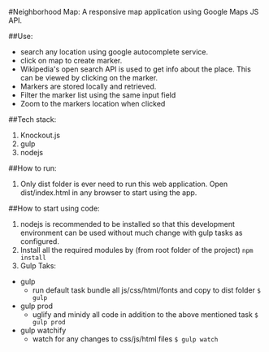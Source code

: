 #Neighborhood Map:
A responsive map application using Google Maps JS API.

##Use:
-   search any location using google autocomplete service.
-   click on map to create marker.
-   Wikipedia's open search API is used to get info about the place. This can be viewed by clicking on the marker.
-   Markers are stored locally and retrieved.
-   Filter the marker list using the same input field
-   Zoom to the markers location when clicked

##Tech stack:
1. Knockout.js
1. gulp
1. nodejs

##How to run:
1. Only dist folder is ever need to run this web application. Open dist/index.html in any browser to start using the app.

##How to start using code:
1. nodejs is recommended to be installed so that this development environment can be used without much change with gulp tasks as configured.
2. Install all the required modules by (from root folder of the project)
    `npm install`
3. Gulp Taks:
* gulp 
    - run default task bundle all js/css/html/fonts and copy to dist folder 
        `$ gulp`
* gulp prod 
    - uglify and minidy all code in addition to the above mentioned task 
        `$ gulp prod`
* gulp watchify 
    - watch for any changes to css/js/html files 
        `$ gulp watch`
